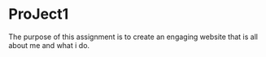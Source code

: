 # ProJect1
 The purpose of this assignment is to create an engaging website that is all about me and what i do.
